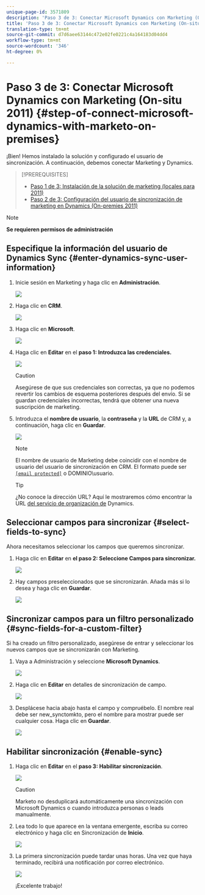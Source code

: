```yaml
---
unique-page-id: 3571809
description: 'Paso 3 de 3: Conectar Microsoft Dynamics con Marketing (On-premies 2011) - Documentos de marketing - Documentación del producto'
title: 'Paso 3 de 3: Conectar Microsoft Dynamics con Marketing (On-situ 2011)'
translation-type: tm+mt
source-git-commit: d7d6aee63144c472e02fe0221c4a164183d04dd4
workflow-type: tm+mt
source-wordcount: '346'
ht-degree: 0%

---
```



# Paso 3 de 3: Conectar Microsoft Dynamics con Marketing (On-situ 2011) {#step-of-connect-microsoft-dynamics-with-marketo-on-premises}

¡Bien! Hemos instalado la solución y configurado el usuario de sincronización. A continuación, debemos conectar Marketing y Dynamics.

>[!PREREQUISITES]
>
>* [Paso 1 de 3: Instalación de la solución de marketing (locales para 2011)](step-1-of-3-install.md)
>* [Paso 2 de 3: Configuración del usuario de sincronización de marketing en Dynamics (On-premies 2011)](step-2-of-3-set-up.md)


>[!NOTE]
>
>**Se requieren permisos de administración**

## Especifique la información del usuario de Dynamics Sync {#enter-dynamics-sync-user-information}

1. Inicie sesión en Marketing y haga clic en **Administración**.

   ![](assets/login-admin.png)

1. Haga clic en **CRM**.

   ![](assets/image2014-12-11-11-3a53-3a59.png)

1. Haga clic en **Microsoft**.

   ![](assets/image2014-12-11-11-3a54-3a10.png)

1. Haga clic en **Editar** en el **paso 1: Introduzca las credenciales.**

   ![](assets/image2014-12-11-11-3a54-3a19.png)

   >[!CAUTION]
   >
   >Asegúrese de que sus credenciales son correctas, ya que no podemos revertir los cambios de esquema posteriores después del envío. Si se guardan credenciales incorrectas, tendrá que obtener una nueva suscripción de marketing.

1. Introduzca el **nombre de usuario**, la **contraseña** y la **URL** de CRM y, a continuación, haga clic en **Guardar**.

   ![](assets/image2015-4-2-14-3a50-3a7.png)

   >[!NOTE]
   >
   >El nombre de usuario de Marketing debe coincidir con el nombre de usuario del usuario de sincronización en CRM. El formato puede ser [`[email protected]`](http://docs.marketo.com/cdn-cgi/l/email-protection#a0d5d3c5d2e0c4cfcdc1c9ce8ec3cfcd) o DOMINIO\usuario.

   >[!TIP]
   >
   >¿No conoce la dirección URL? Aquí le mostraremos cómo encontrar la URL [del servicio de organización de](../../../../../product-docs/crm-sync/microsoft-dynamics-sync/sync-setup/view-the-organization-service-url.md) Dynamics.

## Seleccionar campos para sincronizar {#select-fields-to-sync}

Ahora necesitamos seleccionar los campos que queremos sincronizar.

1. Haga clic en **Editar** en **el paso 2: Seleccione Campos para sincronizar.**

   ![](assets/image2015-3-16-9-51-28a.png)

1. Hay campos preseleccionados que se sincronizarán. Añada más si lo desea y haga clic en **Guardar**.

   ![](assets/image2016-8-25-13-3a26-3a14.png)

## Sincronizar campos para un filtro personalizado {#sync-fields-for-a-custom-filter}

Si ha creado un filtro personalizado, asegúrese de entrar y seleccionar los nuevos campos que se sincronizarán con Marketing.

1. Vaya a Administración y seleccione **Microsoft Dynamics**.

   ![](assets/image2015-10-9-9-3a50-3a9.png)

1. Haga clic en **Editar** en detalles de sincronización de campo.

   ![](assets/image2015-10-9-9-3a52-3a23.png)

1. Desplácese hacia abajo hasta el campo y compruébelo. El nombre real debe ser new_synctomkto, pero el nombre para mostrar puede ser cualquier cosa. Haga clic en **Guardar**.

   ![](assets/image2016-8-25-14-3a14-3a57.png)

## Habilitar sincronización {#enable-sync}

1. Haga clic en **Editar** en el **paso 3: Habilitar sincronización**.

   ![](assets/image2015-3-16-9-52-2b.png)

   >[!CAUTION]
   >
   >Marketo no desduplicará automáticamente una sincronización con Microsoft Dynamics o cuando introduzca personas o leads manualmente.

1. Lea todo lo que aparece en la ventana emergente, escriba su correo electrónico y haga clic en Sincronización de **Inicio**.

   ![](assets/image2015-3-30-14-3a23-3a13.png)

1. La primera sincronización puede tardar unas horas. Una vez que haya terminado, recibirá una notificación por correo electrónico.

   ![](assets/image2014-12-11-11-3a55-3a15.png)

   ¡Excelente trabajo!
